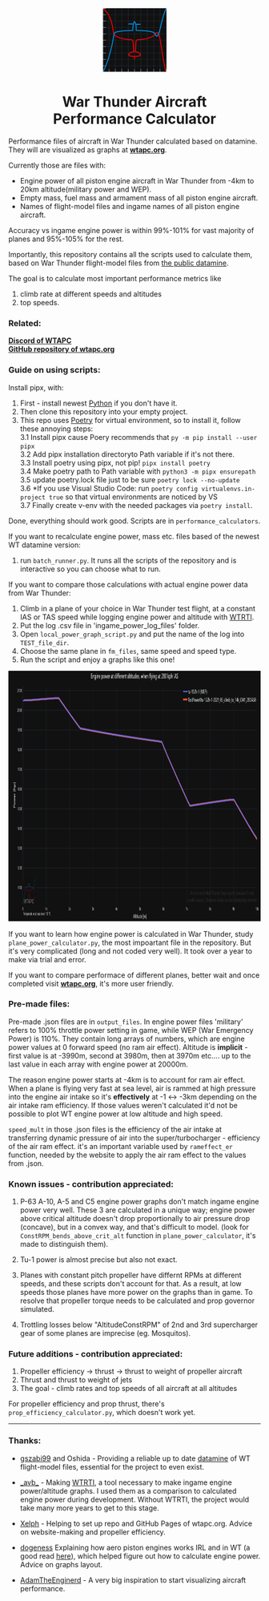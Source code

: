<div align="center">
<img width="128px" height="128px" src="readme_assets/WTAPC_1280.png">
<h1>War Thunder Aircraft<br>Performance Calculator</h1>
</div>

Performance files of aircraft in War Thunder calculated based on datamine. They will are visualized as graphs at [**wtapc.org**][1]. <br>

Currently those are files with:

* Engine power of all piston engine aircraft in War Thunder from -4km to 20km altitude(military power and WEP).
* Empty mass, fuel mass and armament mass of all piston engine aircraft.
* Names of flight-model files and ingame names of all piston engine aircraft.

Accuracy vs ingame engine power is within 99%-101% for vast majority of planes and 95%-105% for the rest.

Importantly, this repository contains all the scripts used to calculate them, based on War Thunder flight-model files from
[the public datamine][2]. 

The goal is to calculate most important performance metrics like 
1. climb rate at different speeds and altitudes
2. top speeds.

### Related:
[**Discord of WTAPC**][13]<br>
[**GitHub repository of wtapc.org**][5]

### Guide on using scripts:
Install pipx, with:
1. First - install newest [Python][3] if you don't have it.<br>
2. Then clone this repository into your empty project.<br>
3. This repo uses [Poetry][11] for virtual environment, so to install it, follow these annoying steps:<br>
3.1 Install pipx cause Poery recommends that `py -m pip install --user pipx`<br>
3.2 Add pipx installation directoryto Path variable if it's not there.<br>
3.3 Install poetry using pipx, not pip! `pipx install poetry`<br>
3.4 Make poetry path to Path variable with `python3 -m pipx ensurepath`<br>
3.5 update poetry.lock file just to be sure `poetry lock --no-update`<br>
3.6 *If you use Visual Studio Code: run `poetry config virtualenvs.in-project true` so that virtual environments are noticed by VS<br>
3.7 Finally create v-env with the needed packages via `poetry install`.<br>

Done, everything should work good.
Scripts are in `performance_calculators`.<br>

If you want to recalculate engine power, mass etc. files based of the newest WT datamine version:
1. run `batch_runner.py`. It runs all the scripts of the repository and is interactive so you can choose what to run.

If you want to compare those calculations with actual engine power data from War Thunder:

1. Climb in a plane of your choice in War Thunder test flight, at a constant IAS or TAS speed while logging engine power and altitude with [WTRTI][5].<br>
2. Put the log .csv file in 'ingame_power_log_files' folder.<br>
3. Open `local_power_graph_script.py` and put the name of the log into `TEST_file_dir`.
4. Choose the same plane in `fm_files`, same speed and speed type.
5. Run the script and enjoy a graphs like this one!
<div align="center">
<img height="500px" src="readme_assets/calc_vs_test.png">
</div>

If you want to learn how engine power is calculated in War Thunder, study `plane_power_calculator.py`, the most impoartant file in the repository. But it's very complicated (long and not coded very well). It took over a year to make via trial and error.

If you want to compare performace of different planes, better wait and once completed visit [**wtapc.org**][1], it's more user friendly.

### Pre-made files:
Pre-made .json files are in `output_files`.
In engine power files 'military' refers to 100% throttle power setting in game, while WEP (War Emergency Power) is 110%.
They contain long arrays of numbers, which are engine power values at 0 forward speed (no ram air effect). Altitude is **implicit** - first value is at -3990m, second at 3980m, then at 3970m etc.... up to the last value in each array with engine power at 20000m.

The reason engine power starts at -4km is to account for ram air effect. When a plane is flying very fast at sea level, air is rammed at high pressure into the engine air intake so it's **effectively** at -1 <-> -3km depending on the air intake ram efficiency. If those values weren't calculated it'd not be possible to plot WT engine power at low altitude and high speed.

`speed_mult` in those .json files is the efficiency of the air intake at transferring dynamic pressure of air into the super/turbocharger - efficiency of the air ram effect. it's an important variable used by `rameffect_er` function, needed by the website to apply the air ram effect to the values from .json.


### Known issues - contribution appreciated:
1. P-63 A-10, A-5 and C5 engine power graphs don't match ingame engine power very well. These 3 are calculated in a unique way; engine power above critical altitude doesn't drop proportionally to air pressure drop (concave), but in a convex way, and that's difficult to model. (look for `ConstRPM_bends_above_crit_alt` function in `plane_power_calculator`, it's made to distinguish them). 

2. Tu-1 power is almost precise but also not exact. 

3. Planes with constant pitch propeller have differnt RPMs at different speeds, and these scripts don't account for that. As a result, at low speeds those planes have more power on the graphs than in game. To resolve that propeller torque needs to be calculated and prop governor simulated.

4. Trottling losses below "AltitudeConstRPM" of 2nd and 3rd supercharger gear of some planes are imprecise (eg. Mosquitos).

### Future additions - contribution appreciated:
<ol>
<li>Propeller efficiency -> thrust -> thrust to weight of propeller aircraft</li>
<li>Thrust and thrust to weight of jets</li>
<li>The goal - climb rates and top speeds of all aircraft at all altitudes</li>
</ol>

For propeller efficiency and prop thrust, there's `prop_efficiency_calculator.py`, which doesn't work yet.

---

### Thanks:

* [gszabi99][6] and Oshida - Providing a reliable up to date [datamine][2] of WT flight-model files, essential for the project to even exist. 

* [\_avb\_][7] - Making [WTRTI][4], a tool necessary to make ingame engine power/altitude graphs. I used them as a comparison to calculated engine power during development. Without WTRTI, the project would take many more years to get to this stage.

* [Xelph][12] - Helping to set up repo and GitHub Pages of wtapc.org. Advice on website-making and propeller efficiency.

* [dogeness][8] Explaining how aero piston engines works IRL and in WT (a good read [here][9]), which helped figure out how to calculate engine power. Advice on graphs layout.

* [AdamTheEnginerd][10] - A very big inspiration to start visualizing aircraft performance.


[1]: https://www.wtapc.org
[2]: https://github.com/gszabi99/War-Thunder-Datamine
[3]: https://www.python.org/downloads/
[4]: https://mesofthorny.github.io/WTRTI/
[5]: https://github.com/Alpakinator/wt-aircraft-performance-calculator.org
[6]: https://github.com/gszabi99
[7]: https://github.com/MeSoftHorny
[8]: https://www.youtube.com/@dogeness/videos
[9]: https://docs.google.com/document/d/1fp7rpu-Bqh7uFjMg7sCQlMZgf6pIoJ_qfRzihc6iIB4/edit
[10]: https://www.youtube.com/@AdamTheEnginerd
[11]: https://python-poetry.org/docs/
[12]: https://github.com/HypheX
[13]: https://discord.gg/6F7ZRk3zJG